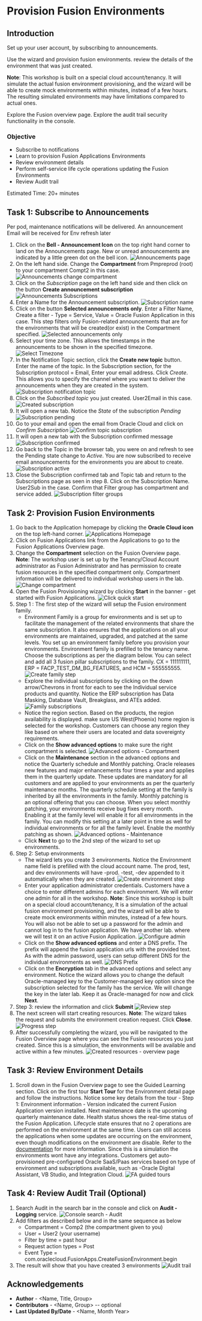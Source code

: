# Provision Fusion Environments

## Introduction
Set up your user account, by subscribing to announcements.

Use the wizard and provision fusion environments. review the details of the environment that was just created. 

**Note**: This workshop is built on a special cloud account/tenancy. It will simulate the actual fusion environment provisioning, and the wizard will be able to create mock environments within minutes, instead of a few hours. The resulting simulated environments may have limitations compared to actual ones.

Explore the Fusion overview page. Explore the audit trail security functionality in the console.

### Objective
* Subscribe to notifications
* Learn to provision Fusion Applications Environments
* Review environment details
* Perform self-service life cycle operations updating the Fusion Environments
* Review Audit trail

Estimated Time: 20+ minutes

## Task 1: Subscribe to Announcements
Per pod, maintenance notifications will be delivered. An announcement Email will be received for Env refresh later

1. Click on the **Bell - Announcement Icon** on the top right hand corner to land on the Announcements page. New or unread announcements are indicated by a little green dot on the bell icon.
![Announcements page](images/task1/announcements.png)
2. On the left hand side. Change the **Compartment** from Pmpreprod (root) to your compartment Compt2 in this case.
![Announcements change compartment](images/task1/announcements-change-comptmt.png)
3. Click on the *Subscription* page on the left hand side and then click on the button **Create announcement subscription**
![Announcements Subscriptions](images/task1/subscriptions.png)
4. Enter a Name for the Announcement subscription.
![Subscription name](images/task1/create-subscription-name.png)
5. Click on the button **Selected announcements only**. Enter a Filter Name, Create a filter - Type = Service, Value = Oracle Fusion Application in this case. This step filters only Fusion-related announcements that are for the environments that will be created(or exist) in the Compartment specified.
![Selected announcements only](images/task1/create-subscription-selected.png)
6. Select your time zone. This allows the timestamps in the announcements to be shown in the specified timezone.
![Select Timezone](images/task1/create-subscription-timezone.png)
7. In the Notification Topic section, click the **Create new topic** button. Enter the name of the topic. In the Subscription section, for the Subscription protocol = Email, Enter your email address. Click *Create*. This allows you to specify the channel where you want to deliver the announcements when they are created in the system.
![Subscription notification topic](images/task1/create-subscription-notification-topic.png)
8. Click on the *Subscribed topic* you just created. User2Email in this case.
![Created subscription](images/task1/created-subscription.png)
9. It will open a new tab. Notice the *State* of the subscription *Pending*
![Subscription pending](images/task1/subscription-pending.png)
10. Go to your email and open the email from Oracle Cloud and click on *Confirm Subscription*
![Confirm topic subscription](images/task1/confirm-topic-subscription.png)
11. It will open a new tab with the Subscription confirmed message
![Subscription confirmed](images/task1/topic-subscription-confirmed.png)
12. Go back to the Topic in the browser tab, you were on and refresh to see the Pending state change to *Active*. You are now subscribed to receive email announcements for the environments you are about to create.
![Subscription active](images/task1/subscription-active.png)
13. Close the Subscription confirmed tab and Topic tab and return to the Subscriptions page as seen in step 8. Click on the Subscription Name. User2Sub in the case. Confirm that Filter group has compartment and service added.
![Subscription filter groups](images/task1/subscription-filter-groups.png)

## Task 2: Provision Fusion Environments
1. Go back to the Application homepage by clicking the **Oracle Cloud icon** on the top left-hand corner.
![Applications Homepage](images/task2/apps-homepage.png)
2. Click on Fusion Applications link from the Applications to go to the Fusion Applications Overview page.
3. Change the **Compartment** selection on the Fusion Overview page. **Note**: The workshop user is set up by the Tenancy/Cloud Account administrator as Fusion Administrator and has permission to create fusion resources in the specified compartment only. Compartment information will be delivered to individual workshop users in the lab.
![Change compartment](images/task2/change-comp-overview-page.png)
4. Open the Fusion Provisioning wizard by clicking **Start** in the banner - get started with Fusion Applications.
![Click quick start](images/task2/click-quick-start.png)
5. Step 1 : The first step of the wizard will setup the Fusion environment family.
    - Environment Family is a group for environments and is set up to facilitate the management of the related environments that share the same subscription. It also ensures that the applications on all your environments are maintained, upgraded, and patched at the same levels. You set up an environment family before you provision your environments.  Environment family is prefilled to the tenancy name. Choose the subscriptions as per the diagram below. You can select and add all 3 fusion pillar subscriptions to the family. CX = 111111111, ERP = FACP\_TEST_DM\_BG\_FEATURES, and HCM = 555555555.
    ![Create family step](images/task2/create-family-step.png)
    - Explore the individual subscriptions by clicking on the down arrow/Chevrons in front for each to see the Individual service products and quantity. Notice the ERP subscription has Data Masking, Database Vault, Breakglass, and ATEs added.
    ![Family subscriptions](images/task2/family-subscriptions.png)
    - Notice the region section. Based on the products, the region availability is displayed. make sure US West(Phoenix) home region is selected for the workshop. Customers can choose any region they like based on where their users are located and data sovereignty requirements.
    - Click on the **Show advanced options** to make sure the right compartment is selected.
    ![Advanced options - Compartment](images/task2/advanced-options-set-comp.png)
    - Click on the **Maintenance** section in the advanced options and notice the Quarterly schedule and Monthly patching. Oracle releases new features and major enhancements four times a year and applies them in the quarterly update. These updates are mandatory for all customers and are applied to your environments as per the quarterly maintenance months. The quarterly schedule setting at the family is inherited by all the environments in the family. Monthly patching is an optional offering that you can choose. When you select monthly patching, your environments receive bug fixes every month. Enabling it at the family level will enable it for all environments in the family. You can modify this setting at a later point in time as well for individual environments or for all the family level. Enable the monthly patching as shown.
    ![Advanced options - Maintenance](images/task2/advanced-options-maintenance.png)
    - Click **Next** to go to the 2nd step of the wizard to set up environments.
6. Step 2: Setup environments
    - The wizard lets you create 3 environments. Notice the Environment name field is prefilled with the cloud account name. The prod, test, and dev environments will have -prod. -test, -dev appended to it automatically when they are created.
    ![Create environment step](images/task2/create-env-step.png)
    - Enter your application administrator credentials. Customers have a choice to enter different admins for each environment. We will enter one admin for all in the workshop. **Note**: Since this workshop is built on a special cloud account/tenancy, It is a simulation of the actual fusion environment provisioning, and the wizard will be able to create mock environments within minutes, instead of a few hours. You will also not be able to set up a password for the admin and cannot log in to the fusion application. We have another lab. where we will test it on an active Fusion Application.
    ![Configure admin](images/task2/configure-admin.png)
    - Click on the **Show advanced options** and enter a DNS prefix. The prefix will append the fusion application urls with the provided text. As with the admin password, users can setup different DNS for the individual environments as well.
    ![DNS Prefix](images/task2/advanced-options-dns-prefix.png)
    - Click on the **Encryption** tab in the advanced options and select any environment. Notice the wizard allows you to change the default Oracle-managed key to the Customer-managed key option since the subscription selected for the family has the service. We will change the key in the later lab. Keep it as Oracle-managed for now and click **Next**.
7. Step 3: review the information and click **Submit**
![Review step](images/task2/review-step.png)
8. The next screen will start creating resources. **Note**: The wizard takes the request and submits the environment creation request. Click **Close**.
![Progress step](images/task2/progress-step.png)
9. After successfully completing the wizard, you will be navigated to the Fusion Overview page where you can see the Fusion resources you just created. Since this is a simulation, the environments will be available and active within a few minutes.
![Created resources - overview page](images/task2/overview-page-created-resources.png)

## Task 3: Review Environment Details
1. Scroll down in the Fusion Overview page to see the Guided Learning section. Click on the first tour **Start Tour** for the Environment detail page and follow the instructions. Notice some key details from the tour - Step 1: Environment information - Version indicated the current Fusion Application version installed.  Next maintenance date is the upcoming quarterly maintenance date. Health status shows the real-time status of the Fusion Application. Lifecycle state ensures that no 2 operations are performed on the environment at the same time. Users can still access the applications when some updates are occurring on the environment, even though modifications on the environment are disable. Refer to the [documentation](https://docs.oracle.com/en-us/iaas/Content/fusion-applications/manage-environment.htm) for more information. Since this is a simulation the environments wont have any integrations. Customers get auto-provisioned pre-configured Oracle SaaS/Paas services based on type of environment and subscriptions available, such as -Oracle Digital Assistant, VB Studio, and Integration Cloud.
![FA guided tours](images/task3/fa-guided-tours.png)

## Task 4: Review Audit Trail (Optional)
1. Search Audit in the search bar in the console and click on **Audit - Logging** service.
![Console search - Audit](images/task4/console-search-audit.png)
2. Add filters as described below and in the same sequence as below
    - Compartment = Comp2 (the compartment given to you)
    - User = User2 (your username)
    - Filter by time = past hour
    - Request action types = Post
    - Event Type = com.oraclecloud.FusionApps.CreateFusionEnvironment.begin
3. The result will show that you have created 3 environments
![Audit trail](images/task4/audit-trail.png)

## Acknowledgements
* **Author** - <Name, Title, Group>
* **Contributors** -  <Name, Group> -- optional
* **Last Updated By/Date** - <Name, Month Year>
